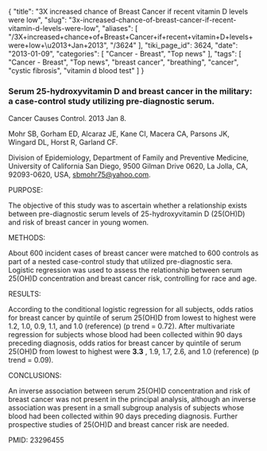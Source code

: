{
    "title": "3X increased chance of Breast Cancer if recent vitamin D levels were low",
    "slug": "3x-increased-chance-of-breast-cancer-if-recent-vitamin-d-levels-were-low",
    "aliases": [
        "/3X+increased+chance+of+Breast+Cancer+if+recent+vitamin+D+levels+were+low+\u2013+Jan+2013",
        "/3624"
    ],
    "tiki_page_id": 3624,
    "date": "2013-01-09",
    "categories": [
        "Cancer - Breast",
        "Top news"
    ],
    "tags": [
        "Cancer - Breast",
        "Top news",
        "breast cancer",
        "breathing",
        "cancer",
        "cystic fibrosis",
        "vitamin d blood test"
    ]
}


### Serum 25-hydroxyvitamin D and breast cancer in the military: a case-control study utilizing pre-diagnostic serum.

Cancer Causes Control. 2013 Jan 8. 

Mohr SB, Gorham ED, Alcaraz JE, Kane CI, Macera CA, Parsons JK, Wingard DL, Horst R, Garland CF.

Division of Epidemiology, Department of Family and Preventive Medicine, University of California San Diego, 9500 Gilman Drive 0620, La Jolla, CA, 92093-0620, USA, sbmohr75@yahoo.com.

PURPOSE:

The objective of this study was to ascertain whether a relationship exists between pre-diagnostic serum levels of 25-hydroxyvitamin D (25(OH)D) and risk of breast cancer in young women.

METHODS:

About 600 incident cases of breast cancer were matched to 600 controls as part of a nested case-control study that utilized pre-diagnostic sera. Logistic regression was used to assess the relationship between serum 25(OH)D concentration and breast cancer risk, controlling for race and age.

RESULTS:

According to the conditional logistic regression for all subjects, odds ratios for breast cancer by quintile of serum 25(OH)D from lowest to highest were 1.2, 1.0, 0.9, 1.1, and 1.0 (reference) (p trend = 0.72). After multivariate regression for subjects whose blood had been collected within 90 days preceding diagnosis, odds ratios for breast cancer by quintile of serum 25(OH)D from lowest to highest were  **3.3** , 1.9, 1.7, 2.6, and 1.0 (reference) (p trend = 0.09).

CONCLUSIONS:

An inverse association between serum 25(OH)D concentration and risk of breast cancer was not present in the principal analysis, although an inverse association was present in a small subgroup analysis of subjects whose blood had been collected within 90 days preceding diagnosis. Further prospective studies of 25(OH)D and breast cancer risk are needed.

PMID:     23296455